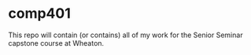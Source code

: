 # comp401

This repo will contain (or contains) all of my work for the Senior Seminar capstone course at Wheaton. 
